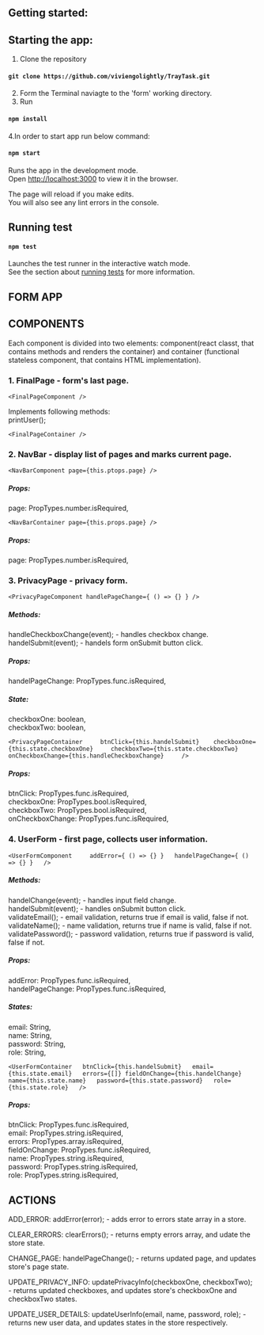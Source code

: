 ## Getting started:

## Starting the app:

1. Clone the repository 
#### `git clone https://github.com/viviengolightly/TrayTask.git`

2. Form the Terminal naviagte to the 'form' working directory.
3. Run
#### `npm install`

4.In order to start app run below command:
#### `npm start`

Runs the app in the development mode.<br />
Open [http://localhost:3000](http://localhost:3000) to view it in the browser.

The page will reload if you make edits.<br />
You will also see any lint errors in the console.

## Running test

#### `npm test`

Launches the test runner in the interactive watch mode.<br />
See the section about [running tests](https://facebook.github.io/create-react-app/docs/running-tests) for more information.


## FORM APP

## COMPONENTS 

Each component is divided into two elements: component(react classt, that contains methods and renders the container) and container (functional stateless component, that contains HTML implementation).  
  
 ### 1. FinalPage - form's last page.  
  `<FinalPageComponent /> ` 
  
  Implements following methods:  
  printUser();  
  
  `<FinalPageContainer />  `
  
 ### 2. NavBar - display list of pages and marks current page.  
    
  `<NavBarComponent page={this.ptops.page} />`  
    
 ##### Props:  
  page: PropTypes.number.isRequired,  
    
  `<NavBarContainer page={this.props.page} /> ` 
    
 ##### Props:
  page: PropTypes.number.isRequired,  
    
 ### 3. PrivacyPage - privacy form.  
    
  `<PrivacyPageComponent handlePageChange={ () => {} } />`  
    
 ##### Methods:  
  handleCheckboxChange(event); - handles checkbox change.  
  handelSubmit(event); - handels form onSubmit button click.  
    
 ##### Props:  
  handelPageChange: PropTypes.func.isRequired,  
    
 ##### State:  
  checkboxOne: boolean,  
  checkboxTwo: boolean,   
    
  `<PrivacyPageContainer    
    btnClick={this.handelSubmit}   
    checkboxOne={this.state.checkboxOne}    
    checkboxTwo={this.state.checkboxTwo}    
    onCheckboxChange={this.handleCheckboxChange}    
  /> ` 
  
 ##### Props:  
  btnClick: PropTypes.func.isRequired,  
	checkboxOne: PropTypes.bool.isRequired,  
	checkboxTwo: PropTypes.bool.isRequired,  
	onCheckboxChange: PropTypes.func.isRequired,  
  
 ### 4. UserForm - first page, collects user information.  
    
 ` <UserFormComponent    
    addError={ () => {} }  
    handelPageChange={ () => {} }  
  />  `
    
 ##### Methods:  
  handelChange(event); - handles input field change.  
  handelSubmit(event); - handles onSubmit button click.  
  validateEmail(); - email validation, returns true if email is valid, false if not.  
  validateName(); - name validation, returns true if name is valid, false if not.  
  validatePassword(); - password validation, returns true if password is valid, false if not.  
    
 ##### Props:  
  addError: PropTypes.func.isRequired,  
  handelPageChange: PropTypes.func.isRequired,  
    
 ##### States:  
  email: String,  
  name: String,  
  password: String,  
  role: String,  
    
  `<UserFormContainer  
   	btnClick={this.handelSubmit}  
   	email={this.state.email}  
   	errors={[]} fieldOnChange={this.handelChange}  
   	name={this.state.name}  
   	password={this.state.password}  
   	role={this.state.role}  
  />`
    
 ##### Props:  
 btnClick: PropTypes.func.isRequired,  
 email: PropTypes.string.isRequired,  
 errors: PropTypes.array.isRequired,  
 fieldOnChange: PropTypes.func.isRequired,  
 name: PropTypes.string.isRequired,  
 password: PropTypes.string.isRequired,  
 role: PropTypes.string.isRequired,  
  
  ## ACTIONS
  
  ADD_ERROR: addError(error); - adds error to errors state array in a store.
  
  CLEAR_ERRORS: clearErrors(); - returns empty errors array, and udate the store state.
  
  CHANGE_PAGE: handelPageChange(); - returns updated page, and updates store's page state.
  
  UPDATE_PRIVACY_INFO: updatePrivacyInfo(checkboxOne, checkboxTwo); - returns updated checkboxes, and updates store's 
  checkboxOne and checkboxTwo states.
  
  UPDATE_USER_DETAILS: updateUserInfo(email, name, password, role); - returns new user data, and updates states in the store respectively.  
 
